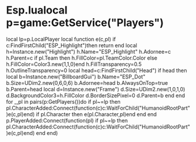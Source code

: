 # Esp.lualocal p=game:GetService("Players")
local lp=p.LocalPlayer
local function e(c,pl)
    if c:FindFirstChild("ESP_Highlight")then return end
    local h=Instance.new("Highlight")
    h.Name="ESP_Highlight"
    h.Adornee=c
    h.Parent=c
    if pl.Team then h.FillColor=pl.TeamColor.Color else h.FillColor=Color3.new(1,1,0)end
    h.FillTransparency=0.5
    h.OutlineTransparency=0
    local head=c:FindFirstChild("Head")
    if head then
        local b=Instance.new("BillboardGui")
        b.Name="ESP_Dot"
        b.Size=UDim2.new(0,6,0,6)
        b.Adornee=head
        b.AlwaysOnTop=true
        b.Parent=head
        local d=Instance.new("Frame")
        d.Size=UDim2.new(1,0,1,0)
        d.BackgroundColor3=h.FillColor
        d.BorderSizePixel=0
        d.Parent=b
    end
end
for _,pl in pairs(p:GetPlayers())do
    if pl~=lp then
        pl.CharacterAdded:Connect(function(c)c:WaitForChild("HumanoidRootPart")e(c,pl)end)
        if pl.Character then e(pl.Character,pl)end
    end
end
p.PlayerAdded:Connect(function(pl)
    if pl~=lp then
        pl.CharacterAdded:Connect(function(c)c:WaitForChild("HumanoidRootPart")e(c,pl)end)
    end
end)
